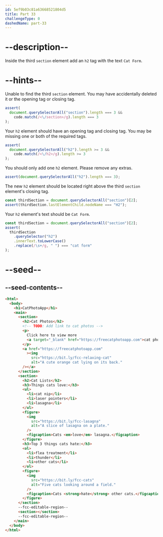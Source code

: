 ```yaml
---
id: 5ef9b03c81a63668521804d5
title: Part 33
challengeType: 0
dashedName: part-33
---
```


# --description--

Inside the third `section` element add an `h2` tag with the text `Cat Form`.

# --hints--

Unable to find the third `section` element. You may have accidentally deleted it or the opening tag or closing tag.

```js
assert(
  document.querySelectorAll("section").length === 3 &&
    code.match(/<\/section>/g).length === 3
);
```

Your `h2` element should have an opening tag and closing tag. You may be missing one or both of the required tags.

```js
assert(
  document.querySelectorAll("h2").length >= 3 &&
    code.match(/<\/h2>/g).length >= 3
);
```

You should only add one `h2` element. Please remove any extras.

```js
assert(document.querySelectorAll("h2").length === 3);
```

The new `h2` element should be located right above the third `section` element's closing tag.

```js
const thirdSection = document.querySelectorAll("section")[2];
assert(thirdSection.lastElementChild.nodeName === "H2");
```

Your `h2` element's text should be `Cat Form`.

```js
const thirdSection = document.querySelectorAll("section")[2];
assert(
  thirdSection
    .querySelector("h2")
    .innerText.toLowerCase()
    .replace(/\s+/g, " ") === "cat form"
);
```

# --seed--

## --seed-contents--

```html
<html>
  <body>
    <h1>CatPhotoApp</h1>
    <main>
      <section>
        <h2>Cat Photos</h2>
        <!-- TODO: Add link to cat photos -->
        <p>
          Click here to view more
          <a target="_blank" href="https://freecatphotoapp.com">cat photos</a>.
        </p>
        <a href="https://freecatphotoapp.com"
          ><img
            src="https://bit.ly/fcc-relaxing-cat"
            alt="A cute orange cat lying on its back."
        /></a>
      </section>
      <section>
        <h2>Cat Lists</h2>
        <h3>Things cats love:</h3>
        <ul>
          <li>cat nip</li>
          <li>laser pointers</li>
          <li>lasagna</li>
        </ul>
        <figure>
          <img
            src="https://bit.ly/fcc-lasagna"
            alt="A slice of lasagna on a plate."
          />
          <figcaption>Cats <em>love</em> lasagna.</figcaption>
        </figure>
        <h3>Top 3 things cats hate:</h3>
        <ol>
          <li>flea treatment</li>
          <li>thunder</li>
          <li>other cats</li>
        </ol>
        <figure>
          <img
            src="https://bit.ly/fcc-cats"
            alt="Five cats looking around a field."
          />
          <figcaption>Cats <strong>hate</strong> other cats.</figcaption>
        </figure>
      </section>
      --fcc-editable-region--
      <section></section>
      --fcc-editable-region--
    </main>
  </body>
</html>
```
